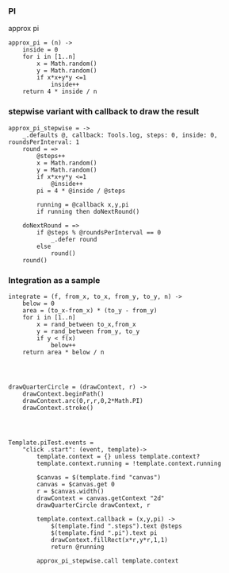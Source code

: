 

	
### PI
approx pi

	approx_pi = (n) ->
		inside = 0
		for i in [1..n]
			x = Math.random()
			y = Math.random()
			if x*x+y*y <=1
				inside++
		return 4 * inside / n


### stepwise variant with callback to draw the result

	approx_pi_stepwise = ->
		_.defaults @, callback: Tools.log, steps: 0, inside: 0, roundsPerInterval: 1
		round = =>
			@steps++
			x = Math.random()
			y = Math.random()
			if x*x+y*y <=1
				@inside++
			pi = 4 * @inside / @steps

			running = @callback x,y,pi
			if running then doNextRound()

		doNextRound = =>
			if @steps % @roundsPerInterval == 0
				_.defer round
			else 
				round()
		round()

### Integration as a sample

	integrate = (f, from_x, to_x, from_y, to_y, n) ->
		below = 0
		area = (to_x-from_x) * (to_y - from_y)
		for i in [1..n]
			x = rand_between to_x,from_x
			y = rand_between from_y, to_y
			if y < f(x)
				below++
		return area * below / n




	drawQuarterCircle = (drawContext, r) ->
		drawContext.beginPath()
		drawContext.arc(0,r,r,0,2*Math.PI)
		drawContext.stroke()

	


	Template.piTest.events = 
		"click .start": (event, template)->
			template.context = {} unless template.context?
			template.context.running = !template.context.running

			$canvas = $(template.find "canvas")
			canvas = $canvas.get 0
			r = $canvas.width()
			drawContext = canvas.getContext "2d"
			drawQuarterCircle drawContext, r
			
			template.context.callback = (x,y,pi) ->
				$(template.find ".steps").text @steps
				$(template.find ".pi").text pi
				drawContext.fillRect(x*r,y*r,1,1)
				return @running

			approx_pi_stepwise.call template.context



